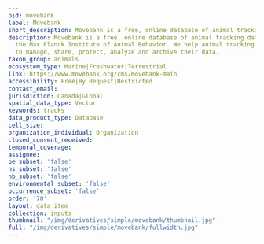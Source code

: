 ```yaml
---
pid: movebank
label: Movebank
short_description: Movebank is a free, online database of animal tracking data.
description: Movebank is a free, online database of animal tracking data hosted by
  the Max Planck Institute of Animal Behavior. We help animal tracking researchers
  to manage, share, protect, analyze and archive their data.
taxon_group: animals
ecosystem_type: Marine|Freshwater|Terrestrial
link: https://www.movebank.org/cms/movebank-main
accessibility: Free|By Request|Restricted
contact_email: 
jurisdiction: Canada|Global
spatial_data_type: Vector
keywords: tracks
data_product_type: Database
cell_size: 
organization_individual: Organization
closed_consent_received: 
temporal_coverage: 
assignee: 
pe_subset: 'false'
ns_subset: 'false'
nb_subset: 'false'
environmental_subset: 'false'
occurrence_subset: 'false'
order: '70'
layout: data_item
collection: inputs
thumbnail: "/img/derivatives/simple/movebank/thumbnail.jpg"
full: "/img/derivatives/simple/movebank/fullwidth.jpg"
---
```

